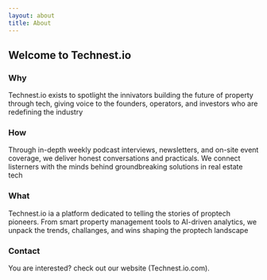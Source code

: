 ```yaml
---
layout: about
title: About
---
```


## Welcome to Technest.io

### Why
Technest.io exists to spotlight the innivators building the future of property through tech, giving voice to the founders, operators, and investors who are redefining the industry
### How
Through in-depth weekly podcast interviews,  newsletters, and on-site event coverage, we deliver honest conversations and practicals. We connect listerners with the minds behind groundbreaking solutions in real estate tech
### What
Technest.io ia a platform dedicated to telling the stories of proptech pioneers. From smart property management tools to AI-driven analytics, we unpack the trends, challanges, and wins shaping the proptech landscape

### Contact

You are interested? check out our website (Technest.io.com).
